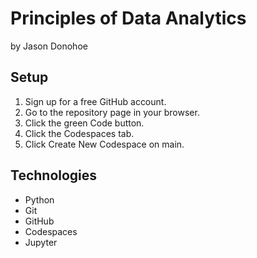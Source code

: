 # Principles of Data Analytics

by Jason Donohoe

## Setup

1. Sign up for a free GitHub account.
2. Go to the repository page in your browser.
3. Click the green Code button.
4. Click the Codespaces tab.
5. Click Create New Codespace on main.

## Technologies

- Python
- Git
- GitHub
- Codespaces
- Jupyter
